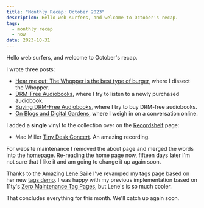 ```yaml
---
title: "Monthly Recap: October 2023"
description: Hello web surfers, and welcome to October's recap.
tags:
  - monthly recap
  - now
date: 2023-10-31
---
```


Hello web surfers, and welcome to October's recap.

I wrote three posts:
- [Hear me out: The Whopper is the best type of burger](/posts/hear-me-out-the-whopper-is-the-best-type-of-burger/), where I dissect the Whopper.
- [DRM-Free Audiobooks](/posts/drm-free-audiobooks//), where I try to listen to a newly purchased audiobook.
- [Buying DRM-Free Audiobooks](/posts/buying-drm-free-audiobooks/), where I try to buy DRM-free audiobooks.
- [On Blogs and Digital Gardens](/posts/on-blogs-and-digital-gardens/), where I weigh in on a conversation online.

I added a **single** vinyl to the collection over on the [Recordshelf](/recordshelf/) page:
- Mac Miller [Tiny Desk Concert](/recordshelf/#npr-music-tiny-desk-concert). An amazing recording.

For website maintenance I removed the about page and merged the words into the [homepage](/). Re-reading the home page now, fifteen days later I'm not sure that I like it and am going to change it up again soon.

Thanks to the Amazing [Lene Saile](https://www.lenesaile.com/en/) I've revamped my [tags](/tags/) page based on her new [tags demo](https://eleventy-excellent-tags.netlify.app/tags/). I was happy with my previous implementation based on 11ty's [Zero Maintenance Tag Pages](https://www.11ty.dev/docs/quicktips/tag-pages/), but Lene's is so much cooler.

That concludes everything for this month. We'll catch up again soon.